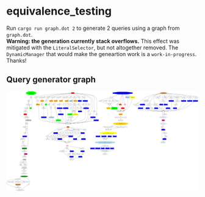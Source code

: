 # equivalence_testing

Run `cargo run graph.dot 2` to generate 2 queries using a graph from `graph.dot`.\
**Warning: the generation currently stack overflows.** This effect was mitigated with the `LiteralSelector`, but not altogether removed. The `DynamicManager` that would make the geneartion work is a `work-in-progress`. Thanks!

## Query generator graph 
![Query generator graph](query-generator-graph/graph%2025_09.svg)
